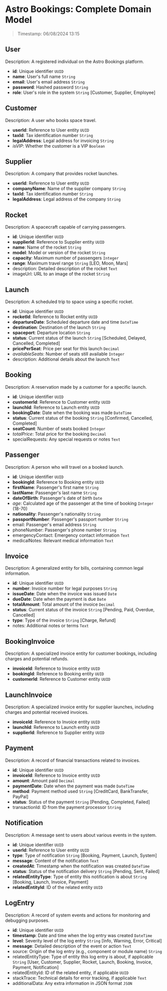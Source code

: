 # Astro Bookings: Complete Domain Model

> Timestamp: 06/08/2024 13:15

## User

Description: A registered individual on the Astro Bookings platform.

- **id**: Unique identifier `UUID`
- **name**: User's full name `String`
- **email**: User's email address `String`
- **password**: Hashed password `String`
- **role**: User's role in the system `String` [Customer, Supplier, Employee]

## Customer

Description: A user who books space travel.

- **userId**: Reference to User entity `UUID`
- **taxId**: Tax identification number `String`
- **legalAddress**: Legal address for invoicing `String`
- _isVIP_: Whether the customer is a VIP `Boolean`

## Supplier

Description: A company that provides rocket launches.

- **userId**: Reference to User entity `UUID`
- **companyName**: Name of the supplier company `String`
- **taxId**: Tax identification number `String`
- **legalAddress**: Legal address of the company `String`

## Rocket

Description: A spacecraft capable of carrying passengers.

- **id**: Unique identifier `UUID`
- **supplierId**: Reference to Supplier entity `UUID`
- **name**: Name of the rocket `String`
- **model**: Model or version of the rocket `String`
- **capacity**: Maximum number of passengers `Integer`
- **range**: Maximum travel range `String` [LEO, Moon, Mars]
- description: Detailed description of the rocket `Text`
- imageUrl: URL to an image of the rocket `String`

## Launch

Description: A scheduled trip to space using a specific rocket.

- **id**: Unique identifier `UUID`
- **rocketId**: Reference to Rocket entity `UUID`
- **departureDate**: Scheduled departure date and time `DateTime`
- **destination**: Destination of the launch `String`
- **spaceport**: Departure location `String`
- **status**: Current status of the launch `String` [Scheduled, Delayed, Cancelled, Completed]
- **pricePerSeat**: Price per seat for this launch `Decimal`
- _availableSeats_: Number of seats still available `Integer`
- description: Additional details about the launch `Text`

## Booking

Description: A reservation made by a customer for a specific launch.

- **id**: Unique identifier `UUID`
- **customerId**: Reference to Customer entity `UUID`
- **launchId**: Reference to Launch entity `UUID`
- **bookingDate**: Date when the booking was made `DateTime`
- **status**: Current status of the booking `String` [Confirmed, Cancelled, Completed]
- **seatCount**: Number of seats booked `Integer`
- _totalPrice_: Total price for the booking `Decimal`
- specialRequests: Any special requests or notes `Text`

## Passenger

Description: A person who will travel on a booked launch.

- **id**: Unique identifier `UUID`
- **bookingId**: Reference to Booking entity `UUID`
- **firstName**: Passenger's first name `String`
- **lastName**: Passenger's last name `String`
- **dateOfBirth**: Passenger's date of birth `Date`
- _age_: Calculated age of the passenger at the time of booking `Integer` (18-70)
- **nationality**: Passenger's nationality `String`
- **passportNumber**: Passenger's passport number `String`
- email: Passenger's email address `String`
- phoneNumber: Passenger's phone number `String`
- emergencyContact: Emergency contact information `Text`
- medicalNotes: Relevant medical information `Text`

## Invoice

Description: A generalized entity for bills, containing common legal information.

- **id**: Unique identifier `UUID`
- **number**: Invoice number for legal purposes `String`
- **issueDate**: Date when the invoice was issued `Date`
- **dueDate**: Date when the payment is due `Date`
- **totalAmount**: Total amount of the invoice `Decimal`
- **status**: Current status of the invoice `String` [Pending, Paid, Overdue, Cancelled]
- **type**: Type of the invoice `String` [Charge, Refund]
- notes: Additional notes or terms `Text`

## BookingInvoice

Description: A specialized invoice entity for customer bookings, including charges and potential refunds.

- **invoiceId**: Reference to Invoice entity `UUID`
- **bookingId**: Reference to Booking entity `UUID`
- **customerId**: Reference to Customer entity `UUID`

## LaunchInvoice

Description: A specialized invoice entity for supplier launches, including charges and potential received invoices.

- **invoiceId**: Reference to Invoice entity `UUID`
- **launchId**: Reference to Launch entity `UUID`
- **supplierId**: Reference to Supplier entity `UUID`

## Payment

Description: A record of financial transactions related to invoices.

- **id**: Unique identifier `UUID`
- **invoiceId**: Reference to Invoice entity `UUID`
- **amount**: Amount paid `Decimal`
- **paymentDate**: Date when the payment was made `DateTime`
- **method**: Payment method used `String` [CreditCard, BankTransfer, PayPal]
- **status**: Status of the payment `String` [Pending, Completed, Failed]
- transactionId: ID from the payment processor `String`

## Notification

Description: A message sent to users about various events in the system.

- **id**: Unique identifier `UUID`
- **userId**: Reference to User entity `UUID`
- **type**: Type of notification `String` [Booking, Payment, Launch, System]
- **message**: Content of the notification `Text`
- **createdAt**: Timestamp when the notification was created `DateTime`
- **status**: Status of the notification delivery `String` [Pending, Sent, Failed]
- **relatedEntityType**: Type of entity this notification is about `String` [Booking, Launch, Invoice, Payment]
- **relatedEntityId**: ID of the related entity `UUID`

## LogEntry

Description: A record of system events and actions for monitoring and debugging purposes.

- **id**: Unique identifier `UUID`
- **timestamp**: Date and time when the log entry was created `DateTime`
- **level**: Severity level of the log entry `String` [Info, Warning, Error, Critical]
- **message**: Detailed description of the event or action `Text`
- source: Origin of the log entry (e.g., component or module name) `String`
- relatedEntityType: Type of entity this log entry is about, if applicable `String` [User, Customer, Supplier, Rocket, Launch, Booking, Invoice, Payment, Notification]
- relatedEntityId: ID of the related entity, if applicable `UUID`
- stackTrace: Technical details for error tracking, if applicable `Text`
- additionalData: Any extra information in JSON format `JSON`
